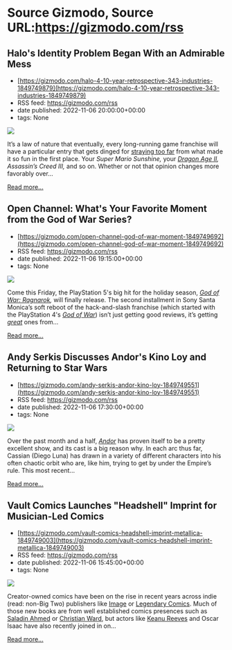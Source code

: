 # Source Gizmodo, Source URL:https://gizmodo.com/rss

## Halo's Identity Problem Began With an Admirable Mess
 - [https://gizmodo.com/halo-4-10-year-retrospective-343-industries-1849749879](https://gizmodo.com/halo-4-10-year-retrospective-343-industries-1849749879)
 - RSS feed: https://gizmodo.com/rss
 - date published: 2022-11-06 20:00:00+00:00
 - tags: None

<img src="https://i.kinja-img.com/gawker-media/image/upload/s---7IoHLZ7--/c_fit,fl_progressive,q_80,w_636/a85661024bd7d678bb6ba61a3b62174b.jpg" /><p>It’s a law of nature that eventually, every long-running game franchise will have a particular entry that gets dinged for <a href="https://gizmodo.com/i-m-still-trying-to-figure-out-how-i-feel-about-mass-ef-1794091348">straying too far</a> from what made it so fun in the first place. Your <em>Super Mario Sunshine, </em>your <a href="https://gizmodo.com/why-i-still-love-dragonage-ii-no-matter-what-anyone-sa-1709123333"><em>Dragon Age II</em></a><em>, Assassin’s Creed III, </em>and so on. Whether or not that opinion changes more favorably over…</p><p><a href="https://gizmodo.com/halo-4-10-year-retrospective-343-industries-1849749879">Read more...</a></p>

## Open Channel: What's Your Favorite Moment from the God of War Series?
 - [https://gizmodo.com/open-channel-god-of-war-moment-1849749692](https://gizmodo.com/open-channel-god-of-war-moment-1849749692)
 - RSS feed: https://gizmodo.com/rss
 - date published: 2022-11-06 19:15:00+00:00
 - tags: None

<img src="https://i.kinja-img.com/gawker-media/image/upload/s--izHdhP0G--/c_fit,fl_progressive,q_80,w_636/b4554a145ed592bce2af7400788e7693.jpg" /><p>Come this Friday, the PlayStation 5's big hit for the holiday season, <a href="https://gizmodo.com/wheel-of-times-showrunner-might-bring-god-of-war-to-ama-1848618668"><em>God of War: Ragnarok</em></a><em>, </em>will finally release. The second installment in Sony Santa Monica’s soft reboot of the hack-and-slash franchise (which started with the PlayStation 4's <a href="https://gizmodo.com/the-director-of-god-of-war-has-interesting-ideas-about-1828774195"><em>God of War</em></a>) isn’t just getting good reviews, it’s getting <a href="https://kotaku.com/god-of-war-ragnarok-review-release-date-ps4-ps5-spear-1849734382"><em>great</em></a><em> </em>ones from…</p><p><a href="https://gizmodo.com/open-channel-god-of-war-moment-1849749692">Read more...</a></p>

## Andy Serkis Discusses Andor's Kino Loy and Returning to Star Wars
 - [https://gizmodo.com/andy-serkis-andor-kino-loy-1849749551](https://gizmodo.com/andy-serkis-andor-kino-loy-1849749551)
 - RSS feed: https://gizmodo.com/rss
 - date published: 2022-11-06 17:30:00+00:00
 - tags: None

<img src="https://i.kinja-img.com/gawker-media/image/upload/s--N8biUXUf--/c_fit,fl_progressive,q_80,w_636/e15e052ae466da8004b55effb09743ec.jpg" /><p>Over the past month and a half, <a href="https://gizmodo.com/star-wars-andor-disney-plus-season-2-directors-revealed-1849740617"><em>Andor</em></a><em> </em>has proven itself to be a pretty excellent show, and its cast is a big reason why. In each arc thus far, Cassian (Diego Luna) has drawn in a variety of different characters into his often chaotic orbit who are, like him, trying to get by under the Empire’s rule. This most recent…</p><p><a href="https://gizmodo.com/andy-serkis-andor-kino-loy-1849749551">Read more...</a></p>

## Vault Comics Launches "Headshell" Imprint for Musician-Led Comics
 - [https://gizmodo.com/vault-comics-headshell-imprint-metallica-1849749003](https://gizmodo.com/vault-comics-headshell-imprint-metallica-1849749003)
 - RSS feed: https://gizmodo.com/rss
 - date published: 2022-11-06 15:45:00+00:00
 - tags: None

<img src="https://i.kinja-img.com/gawker-media/image/upload/s--rcyMDM1V--/c_fit,fl_progressive,q_80,w_636/fa29634480fdf3e528eb01e9ef0a1bf5.png" /><p>Creator-owned comics have been on the rise in recent years across indie (read: non-Big Two) publishers like <a href="https://gizmodo.com/radiant-black-supermassive-2-image-comics-1849466802">Image</a> or <a href="https://gizmodo.com/oscar-isaac-head-wounds-sparrow-comic-book-legendary-1849712050">Legendary Comics</a>. Much of those new books are from well established comics presences such as <a href="https://gizmodo.com/saladin-ahmed-and-megan-levens-new-comic-starsigns-is-f-1848035749">Saladin Ahmed</a> or <a href="https://gizmodo.com/marvels-king-of-the-inhumans-is-getting-his-first-ever-1789261128">Christian Ward</a>, but actors like <a href="https://gizmodo.com/keanu-reeves-brzrkr-comic-netflix-anime-adaptation-1849324390">Keanu Reeves</a> and Oscar Isaac have also recently joined in on…</p><p><a href="https://gizmodo.com/vault-comics-headshell-imprint-metallica-1849749003">Read more...</a></p>
